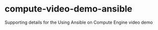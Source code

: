 compute-video-demo-ansible
==========================

Supporting details for the Using Ansible on Compute Engine video demo
